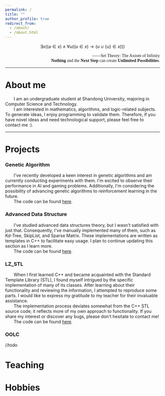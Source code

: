```yaml
---
permalink: /
title: ""
author_profile: true
redirect_from: 
  - /about/
  - /about.html
---
```



<!-- <body style="background-color:#FFFFCC;">
</body> -->

<script src="https://cdn.mathjax.org/mathjax/latest/MathJax.js?config=TeX-AMS-MML_HTMLorMML"></script>
<div style="text-align: center;">

$$
  \exists x ((\varnothing  \in x) \wedge \forall u((u \in x) \rightarrow (u \cup \{u \}  \in x)))
$$

</div>
<div style="text-align: right;">  
  <span style="font-family: 'Times New Roman', serif;">
——Set Theory: The Axiom of Infinity<br/>
<b>Nothing</b> and the <b>Next Step</b> can create <b>Unlimited Possibilities</b>.

  </span>
</div>
<hr>

About me
=====
&emsp;&emsp;I am an undergraduate student at Shandong University, majoring in Computer Science and Technology.<br/>
&emsp;&emsp;I am interested in mathematics, algorithms, and logic-related subjects. To generate ideas, I enjoy programming to validate them. Therefore, if you have novel ideas and need technological support, please feel free to contact me :).

<hr>

Projects
=====

### Genetic Algorithm <!--(https://github.com/xx-luozi-xx/Genetic_Algorithm) -->
&emsp;&emsp;I've recently developed a keen interest in genetic algorithms and am currently conducting experiments with them. I'm excited to observe their performance in AI and gaming problems. Additionally, I'm considering the possibility of advancing genetic algorithms to reinforcement learning in the future.<br/>
&emsp;&emsp;The code can be found [here](https://github.com/xx-luozi-xx/Genetic_Algorithm).

### Advanced Data Structure
&emsp;&emsp;I've studied advanced data structures theory, but I wasn't satisfied with just that. Consequently, I've manually implemented many of them, such as Kd-Tree, SkipList, and Sparse Matrix. These implementations are written as templates in C++ to facilitate easy usage. I plan to continue updating this section as I learn more.<br/>
&emsp;&emsp;The code can be found [here](https://github.com/xx-luozi-xx/Advanced-Data-Structures).

### LZ_STL
&emsp;&emsp;When I first learned C++ and became acquainted with the Standard Template Library (STL), I found myself intrigued by the specific implementation of many of its classes. After learning about their functionality and reviewing the information, I attempted to reproduce some parts. I would like to express my gratitude to my teacher for their invaluable assistance.<br/>
&emsp;&emsp;The implementation process deviates somewhat from the C++ STL source code; it reflects more of my own approach to functionality. If you share my interest or discover any bugs, please don't hesitate to contact me!<br/>
&emsp;&emsp;The code can be found [here](https://github.com/xx-luozi-xx/LZ_STL).

### OOLC
//todo




Teaching
=====
<!-- 
math
程设助教
 -->

Hobbies
=====

<!-- 
网瘾
下头
上头
game
 -->


<!-- Create content & metadata
------
For site content, there is one markdown file for each type of content, which are stored in directories like _publications, _talks, _posts, _teaching, or _pages. For example, each talk is a markdown file in the [_talks directory](https://github.com/academicpages/academicpages.github.io/tree/master/_talks). At the top of each markdown file is structured data in YAML about the talk, which the theme will parse to do lots of cool stuff. The same structured data about a talk is used to generate the list of talks on the [Talks page](https://academicpages.github.io/talks), each [individual page](https://academicpages.github.io/talks/2012-03-01-talk-1) for specific talks, the talks section for the [CV page](https://academicpages.github.io/cv), and the [map of places you've given a talk](https://academicpages.github.io/talkmap.html) (if you run this [python file](https://github.com/academicpages/academicpages.github.io/blob/master/talkmap.py) or [Jupyter notebook](https://github.com/academicpages/academicpages.github.io/blob/master/talkmap.ipynb), which creates the HTML for the map based on the contents of the _talks directory). -->
